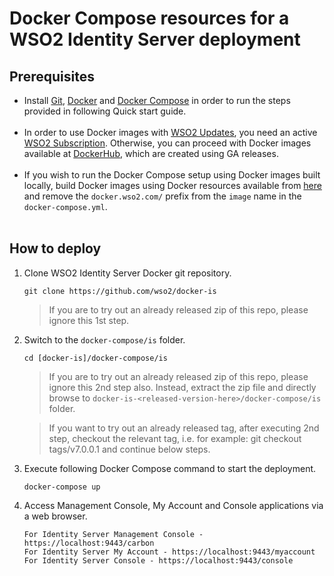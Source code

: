 # Docker Compose resources for a WSO2 Identity Server deployment

## Prerequisites

 * Install [Git](https://git-scm.com/book/en/v2/Getting-Started-Installing-Git), [Docker](https://www.docker.com/get-docker)
   and [Docker Compose](https://docs.docker.com/compose/install/#install-compose) in order to run the steps provided in following Quick start guide. <br><br>
 * In order to use Docker images with [WSO2 Updates](https://wso2.com/updates), you need an active [WSO2 Subscription](https://wso2.com/subscription).
   Otherwise, you can proceed with Docker images available at [DockerHub](https://hub.docker.com/u/wso2/), which are created using GA releases.<br><br>
 * If you wish to run the Docker Compose setup using Docker images built locally, build Docker images using Docker resources available from [here](../../dockerfiles/)
   and remove the `docker.wso2.com/` prefix from the `image` name in the `docker-compose.yml`. <br><br>
   
## How to deploy

  1. Clone WSO2 Identity Server Docker git repository.
  
     ```
     git clone https://github.com/wso2/docker-is
     ```
     
     > If you are to try out an already released zip of this repo, please ignore this 1st step.

  2. Switch to the `docker-compose/is` folder.
  
     ```
     cd [docker-is]/docker-compose/is
     ```
     
     > If you are to try out an already released zip of this repo, please ignore this 2nd step also. 
      Instead, extract the zip file and directly browse to `docker-is-<released-version-here>/docker-compose/is` folder. 
     
     > If you want to try out an already released tag, after executing 2nd step, checkout the relevant tag, 
      i.e. for example: git checkout tags/v7.0.0.1 and continue below steps.

  3. Execute following Docker Compose command to start the deployment.
  
     ```
     docker-compose up
     ```
     
  4. Access Management Console, My Account and Console applications via a web browser.

     ```
     For Identity Server Management Console - https://localhost:9443/carbon
     For Identity Server My Account - https://localhost:9443/myaccount
     For Identity Server Console - https://localhost:9443/console
     ```
